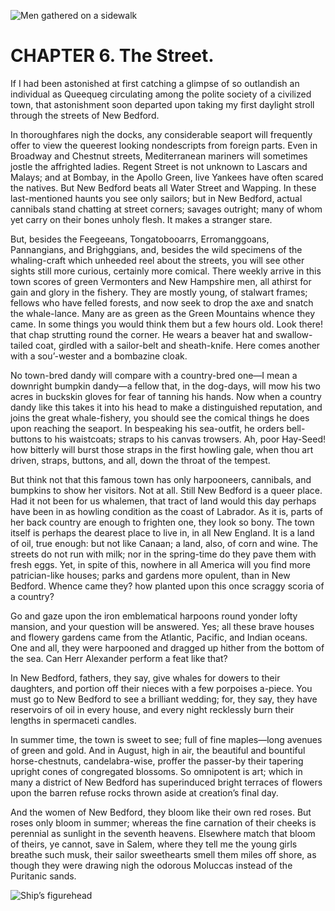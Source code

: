 ![Men gathered on a sidewalk](/img/jpg/ch006_1.jpg)

# CHAPTER 6. The Street.

If I had been astonished at first catching a glimpse of so outlandish an
individual as Queequeg circulating among the polite society of a civilized town,
that astonishment soon departed upon taking my first daylight stroll through the
streets of New Bedford.

In thoroughfares nigh the docks, any considerable seaport will frequently offer
to view the queerest looking nondescripts from foreign parts. Even in Broadway
and Chestnut streets, Mediterranean mariners will sometimes jostle the
affrighted ladies. Regent Street is not unknown to Lascars and Malays; and at
Bombay, in the Apollo Green, live Yankees have often scared the natives. But New
Bedford beats all Water Street and Wapping. In these last-mentioned haunts you
see only sailors; but in New Bedford, actual cannibals stand chatting at street
corners; savages outright; many of whom yet carry on their bones unholy flesh.
It makes a stranger stare.

But, besides the Feegeeans, Tongatobooarrs, Erromanggoans, Pannangians, and
Brighggians, and, besides the wild specimens of the whaling-craft which unheeded
reel about the streets, you will see other sights still more curious, certainly
more comical. There weekly arrive in this town scores of green Vermonters and
New Hampshire men, all athirst for gain and glory in the fishery. They are
mostly young, of stalwart frames; fellows who have felled forests, and now seek
to drop the axe and snatch the whale-lance. Many are as green as the Green
Mountains whence they came. In some things you would think them but a few hours
old. Look there! that chap strutting round the corner. He wears a beaver hat and
swallow-tailed coat, girdled with a sailor-belt and sheath-knife. Here comes
another with a sou’-wester and a bombazine cloak.

No town-bred dandy will compare with a country-bred one—I mean a downright
bumpkin dandy—a fellow that, in the dog-days, will mow his two acres in buckskin
gloves for fear of tanning his hands. Now when a country dandy like this takes
it into his head to make a distinguished reputation, and joins the great
whale-fishery, you should see the comical things he does upon reaching the
seaport. In bespeaking his sea-outfit, he orders bell-buttons to his waistcoats;
straps to his canvas trowsers. Ah, poor Hay-Seed! how bitterly will burst those
straps in the first howling gale, when thou art driven, straps, buttons, and
all, down the throat of the tempest.

But think not that this famous town has only harpooneers, cannibals, and
bumpkins to show her visitors. Not at all. Still New Bedford is a queer place.
Had it not been for us whalemen, that tract of land would this day perhaps have
been in as howling condition as the coast of Labrador. As it is, parts of her
back country are enough to frighten one, they look so bony. The town itself is
perhaps the dearest place to live in, in all New England. It is a land of oil,
true enough: but not like Canaan; a land, also, of corn and wine. The streets do
not run with milk; nor in the spring-time do they pave them with fresh eggs.
Yet, in spite of this, nowhere in all America will you find more patrician-like
houses; parks and gardens more opulent, than in New Bedford. Whence came they?
how planted upon this once scraggy scoria of a country?

Go and gaze upon the iron emblematical harpoons round yonder lofty mansion, and
your question will be answered. Yes; all these brave houses and flowery gardens
came from the Atlantic, Pacific, and Indian oceans. One and all, they were
harpooned and dragged up hither from the bottom of the sea. Can Herr Alexander
perform a feat like that?

In New Bedford, fathers, they say, give whales for dowers to their daughters,
and portion off their nieces with a few porpoises a-piece. You must go to New
Bedford to see a brilliant wedding; for, they say, they have reservoirs of oil
in every house, and every night recklessly burn their lengths in spermaceti
candles.

In summer time, the town is sweet to see; full of fine maples—long avenues of
green and gold. And in August, high in air, the beautiful and bountiful
horse-chestnuts, candelabra-wise, proffer the passer-by their tapering upright
cones of congregated blossoms. So omnipotent is art; which in many a district of
New Bedford has superinduced bright terraces of flowers upon the barren refuse
rocks thrown aside at creation’s final day.

And the women of New Bedford, they bloom like their own red roses. But roses
only bloom in summer; whereas the fine carnation of their cheeks is perennial as
sunlight in the seventh heavens. Elsewhere match that bloom of theirs, ye
cannot, save in Salem, where they tell me the young girls breathe such musk,
their sailor sweethearts smell them miles off shore, as though they were drawing
nigh the odorous Moluccas instead of the Puritanic sands.

![Ship’s figurehead](/img/jpg/ch006_2.jpg)
